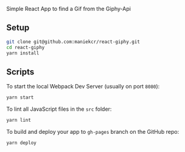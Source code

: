 Simple React App to find a Gif from the Giphy-Api

## Setup

```bash
git clone git@github.com:maniekcr/react-giphy.git
cd react-giphy
yarn install
```

## Scripts

To start the local Webpack Dev Server (usually on port `8080`):

```bash
yarn start
```

To lint all JavaScript files in the `src` folder:

```bash
yarn lint
```

To build and deploy your app to `gh-pages` branch on the GitHub repo:

```bash
yarn deploy
```
